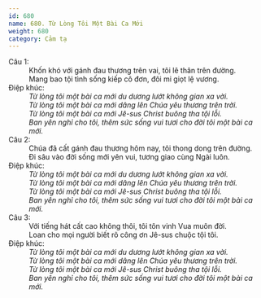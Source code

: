 ```yaml
---
id: 680
name: 680. Từ Lòng Tôi Một Bài Ca Mới
weight: 680
category: Cảm tạ
---
```

<dl><dt>Câu 1:</dt><dd data-verse="1">Khốn khó với gánh đau thương trên vai, tôi lê thân trên đường. <br/>Mang bao tội tình sống kiếp cô đơn, đôi mi giọt lệ vương. </dd><dt>Điệp khúc:</dt><dd data-chorus="1"><em>Từ lòng tôi một bài ca mới du dương lướt không gian xa vời. <br/>Từ lòng tôi một bài ca mới dâng lên Chúa yêu thương trên trời. <br/>Từ lòng tôi một bài ca mới Jê-sus Christ buông tha tội lỗi. <br/>Ban yên nghỉ cho tôi, thêm sức sống vui tươi cho đời tôi một bài ca mới. </em></dd><dt>Câu 2:</dt><dd data-verse="2">Chúa đã cất gánh đau thương hôm nay, tôi thong dong trên đường. <br/>Đi sâu vào đời sống mới yên vui, tương giao cùng Ngài luôn. </dd><dt>Điệp khúc:</dt><dd data-chorus="1"><em>Từ lòng tôi một bài ca mới du dương lướt không gian xa vời. <br/>Từ lòng tôi một bài ca mới dâng lên Chúa yêu thương trên trời. <br/>Từ lòng tôi một bài ca mới Jê-sus Christ buông tha tội lỗi. <br/>Ban yên nghỉ cho tôi, thêm sức sống vui tươi cho đời tôi một bài ca mới. </em></dd><dt>Câu 3:</dt><dd data-verse="3">Với tiếng hát cất cao không thôi, tôi tôn vinh Vua muôn đời. <br/>Loan cho mọi người biết rõ công ơn Jê-sus chuộc tội tôi. </dd><dt>Điệp khúc:</dt><dd data-chorus="1"><em>Từ lòng tôi một bài ca mới du dương lướt không gian xa vời. <br/>Từ lòng tôi một bài ca mới dâng lên Chúa yêu thương trên trời. <br/>Từ lòng tôi một bài ca mới Jê-sus Christ buông tha tội lỗi. <br/>Ban yên nghỉ cho tôi, thêm sức sống vui tươi cho đời tôi một bài ca mới. </em></dd></dl>
